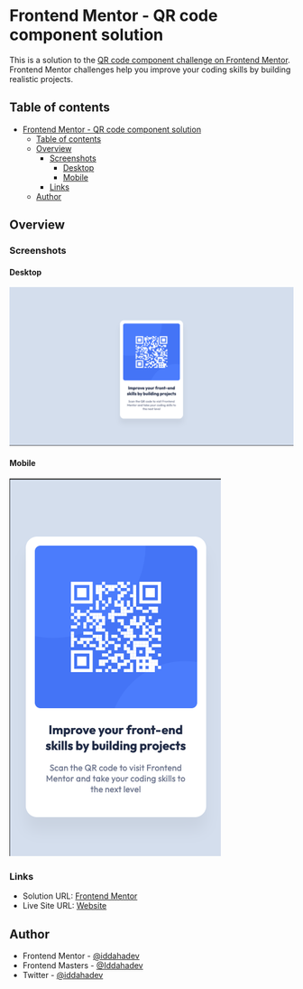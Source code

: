 # Frontend Mentor - QR code component solution

This is a solution to the [QR code component challenge on Frontend Mentor](https://www.frontendmentor.io/challenges/qr-code-component-iux_sIO_H). Frontend Mentor challenges help you improve your coding skills by building realistic projects.

## Table of contents

- [Frontend Mentor - QR code component solution](#frontend-mentor---qr-code-component-solution)
  - [Table of contents](#table-of-contents)
  - [Overview](#overview)
    - [Screenshots](#screenshots)
      - [Desktop](#desktop)
      - [Mobile](#mobile)
    - [Links](#links)
  - [Author](#author)

## Overview

### Screenshots

#### Desktop

![](./screenshots/desktop-screenshot.png)

#### Mobile

![](./screenshots/mobile-screenshot.png)

### Links

- Solution URL: [Frontend Mentor](https://www.frontendmentor.io/solutions/qr-code-component-using-css-flexbox-and-variables-cycqJEcAAA)
- Live Site URL: [Website](https://iddahadev.github.io/frontend-mentor-qrcode/)

## Author

- Frontend Mentor - [@iddahadev](https://www.frontendmentor.io/profile/iddahadev)
- Frontend Masters - [@Iddahadev](https://frontendmasters.com/u/Iddahadev)
- Twitter - [@iddahadev](https://x.com/iddahadev)
